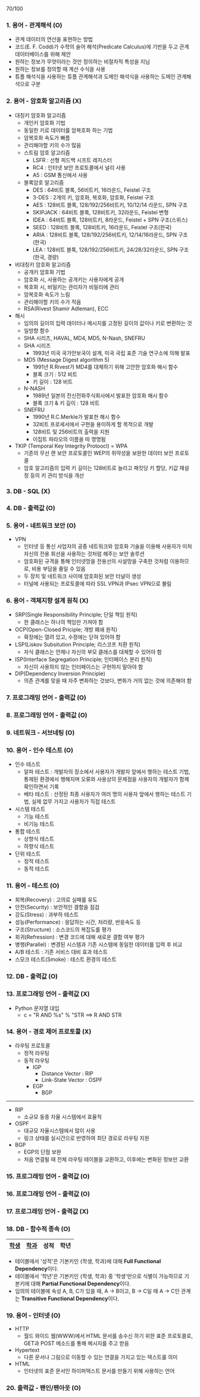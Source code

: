 70/100
### 1. 용어 - 관계해석 (O)
- 관계 데이터의 연산을 표현하는 방법
- 코드(E. F. Codd)가 수학의 술어 해석(Predicate Calculus)에 기반을 두고 관계 데이터베이스를 위해 제안
- 원하는 정보가 무엇이라는 것만 정의하는 비절차적 특성을 지님
- 원하는 정보를 정의할 때 계산 수식을 사용
- 튜플 해석식을 사용하는 튜플 관계해석과 도메인 해석식을 사용하는 도메인 관계해석으로 구분

### 2. 용어 - 암호화 알고리즘 (X)
- 대칭키 암호화 알고리즘
    - 개인키 암호화 기법
    - 동일한 키로 데이터를 암복호화 하는 기법
    - 암복호화 속도가 빠름
    - 관리해야할 키의 수가 많음
    - 스트림 암호 알고리즘
        - LSFR : 선형 피드백 시프트 레지스터
        - RC4 : 인터넷 보안 프로토콜에서 널리 사용
        - A5 : GSM 통신에서 사용
    - 블록암호 알고리즘
        - DES : 64비트 블록, 56비트키, 16라운드, Feistel 구조
        - 3-DES : 2개의 키, 암호화, 복호화, 암호화, Feistel 구조
        - AES : 128비트 블록, 128/192/256비트키, 10/12/14 라운드, SPN 구조
        - SKIPJACK : 64비트 블록, 128비트키, 32라운드, Feistel 변형
        - IDEA : 64비트 블록, 128비트키, 8라운드, Feistel + SPN 구조(스위스)
        - SEED : 128비트 블록, 128비트키, 16라운드, Feistel 구조(한국)
        - ARIA : 128비트 블록, 128/192/256비트키, 12/14/16라운드, SPN 구조(한국)
        - LEA : 128비트 블록, 128/192/256비트키, 24/28/32라운드, SPN 구조(한국, 경량)
- 비대칭키 암호화 알고리즘
    - 공개키 암호화 기법
    - 암호화 시, 사용하는 공개키는 사용자에게 공개
    - 복호화 시, 비밀키는 관리자가 비밀리에 관리
    - 암복호화 속도가 느림
    - 관리해야할 키의 수가 적음
    - RSA(Rivest Shamir Adleman), ECC
- 해시
    - 임의의 길이의 입력 데이터나 메시지를 고정된 길이의 값이나 키로 변환하는 것
    - 일방향 함수
    - SHA 시리즈, HAVAL, MD4, MD5, N-Nash, SNEFRU
    - SHA 시리즈
        - 1993년 미국 국가안보국이 설계, 미국 국립 표준 기술 연구소에 의해 발표
    - MD5 (Message Digest algorithm 5)
        - 1991년 R.Rivest가 MD4를 대체하기 위해 고안한 암호화 해시 함수
        - 블록 크기 : 512 비트
        - 키 길이 : 128 비트
    - N-NASH
        - 1989년 일본의 전신전화주식회사에서 발표한 암호화 해시 함수
        - 블록 크기 & 키 길이 : 128 비트
    - SNEFRU
        - 1990년 R.C.Merkle가 발표한 해시 함수
        - 32비트 프로세서에서 구현을 용이하게 할 목적으로 개발
        - 128비트 및 256비트의 출력을 지원
        - 이집트 파라오의 이름을 따 명명됨
- TKIP (Temporal Key Integrity Protoocl) = WPA
    - 기존의 무선 랜 보안 프로토콜인 WEP의 취약성을 보완한 데이터 보안 프로토콜
    - 암호 알고리즘의 입력 키 길이는 128비트로 늘리고 패킷당 키 할당, 키값 재설정 등의 키 관리 방식을 개선

### 3. DB - SQL (X)

### 4. DB - 출력값 (O)

### 5. 용어 - 네트워크 보안 (O)
- VPN
    - 인터넷 등 통신 사업자의 공중 네트워크와 암호화 기술을 이용해 사용자가 미처 자신의 전용 회선을 사용하는 것처럼 해주는 보안 솔루션
    - 암호화된 규격을 통해 인터넷망을 전용선의 사설망을 구축한 것처럼 이용하므로, 비용 부담을 줄일 수 있음
    - 두 장치 및 네트워크 사이에 암호화된 보안 터널이 생성
    - 터널에 사용되는 프로토콜에 따라 SSL VPN과 IPsec VPN으로 불림

### 6. 용어 - 객체지향 설계 원칙 (X)
- SRP(Single Responsibility Principle; 단일 책임 원칙)
    - 한 클래스는 하나의 책임만 가져야 함
- OCP(Open-Closed Priciple; 개방 폐쇄 원칙)
    - 확장에는 열려 있고, 수정에는 닫혀 있어야 함
- LSP(Liskov Subsitution Principle; 리스코프 치환 원칙)
    - 자식 클래스는 언제나 자신의 부모 클래스를 대체할 수 있어야 함
- ISP(Interface Segregation Principle; 인터페이스 분리 원칙)
    - 자신이 사용하지 않는 인터페이스는 구현하지 말아야 함
- DIP(Dependency Inversion Principle)
    - 의존 관계를 맞을 때 자주 변화하는 것보다, 변화가 거의 없는 것에 의존해야 함

### 7. 프로그래밍 언어 - 출력값 (O)

### 8. 프로그래밍 언어 - 출력값 (O)

### 9. 네트워크 - 서브네팅 (O)

### 10. 용어 - 인수 테스트 (O)
- 인수 테스트
    - 알파 테스트 : 개발자의 장소에서 사용자가 개발자 앞에서 행하는 테스트 기법, 통제된 환경에서 행해지며 오류와 사용상의 문제점을 사용자의 개발자가 함께 확인하면서 기록
    - 베타 테스트 : 선정된 최종 사용자가 여러 명의 사용자 앞에서 행하는 테스트 기법, 실제 없무 가지고 사용자가 직접 테스트
- 시스템 테스트
    - 기능 테스트
    - 비기능 테스트
- 통합 테스트
    - 상향식 테스트
    - 하향식 테스트
- 단위 테스트
    - 정적 테스트
    - 동적 테스트

### 11. 용어 - 테스트 (O)
- 회복(Recovery) : 고의로 실패를 유도
- 안전(Security) : 보안적인 결함을 점검
- 강도(Stress) : 과부하 테스트
- 성능(Performance) : 응답하는 시간, 처리량, 반응속도 등
- 구조(Structure) : 소스코드의 복잡도를 평가
- 회귀(Refression) : 변경 코드에 대해 새로운 결함 여부 평가
- 병행(Parallel) : 변경된 시스템과 기존 시스템에 동일한 데이터를 입력 후 비교
- A/B 테스트 : 기존 서비스 대비 효과 테스트
- 스모크 테스트(Smoke) : 테스트 환경의 테스트

### 12. DB - 출력값 (O)

### 13. 프로그래밍 언어 - 출력값 (X)
- Python 문자열 대입
    - c = "R AND %s" % "STR ==> R AND STR

### 14. 용어 - 경로 제어 프로토콜 (X)
- 라우팅 프로토콜
    - 정적 라우팅
    - 동적 라우팅
        - IGP
            - Distance Vector : RIP
            - Link-State Vector : OSPF
        - EGP
            - BGP
---
- RIP
    - 소규모 동종 자율 시스템에서 효율적
- OSPF
    - 대규모 자율시스템에서 많이 사용
    - 링크 상태를 실시간으로 반영하여 최단 경로로 라우팅 지원
- BGP
    - EGP의 단점 보완
    - 처음 연결될 때 전체 라우팅 테이블을 교환하고, 이후에는 변화된 정보만 교환

### 15. 프로그래밍 언어 - 출력값 (O)

### 16. 프로그래밍 언어 - 출력값 (O)

### 17. 프로그래밍 언어 - 출력값 (X)

### 18. DB - 함수적 종속 (O)
|<U>학생</U>|<U>학과</U>|성적|학년|
|---|---|---|---|

- 테이블에서 '성적'은 기본키인 {학생, 학과}에 대해 **Full Functional Dependency**이다.
- 테이블에서 '학년'은 기본키인 {학생, 학과} 중 '학생'만으로 식별이 가능하므로 기본키에 대해 **Partial Functional Dependency**이다.
- 임의의 테이블에 속성 A, B, C가 있을 때, A → B이고, B → C일 때 A → C인 관계는 **Transitive Functional Dependency**이다.

### 19. 용어 - 인터넷 (O)
- HTTP
    - 월드 와이드 웹(WWW)에서 HTML 문서를 송수신 하기 위한 표준 프로토콜로, GET과 POST 메소드를 통해 메시지를 주고 받음
- Hypertext
    - 다른 문서나 그림으로 이동할 수 있는 연결을 가지고 있는 텍스트를 의미
- HTML
    - 인터넷의 표준 문서인 하이퍼텍스트 문서를 만들기 위해 사용하는 언어

### 20. 출력값 - 팬인/팬아웃 (O)